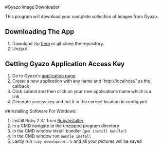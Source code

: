 #Gyazo Image Downloader

This program will download your complete collection of images from Gyazo.

## Downloading The App
1. Download zip [here](https://github.com/jhubbardsf/gyazo-image-downloader/archive/master.zip) or git clone the repository.
2. Unzip it

## Getting Gyazo Application Access Key
1. Go to Gyazo's [application page](https://gyazo.com/oauth/applications)
2. Create a new application with any name and 'http://localhost/' as the callback
3. Click submit and then click on your new applications name which is a link
4. Generate access key and put it in the correct location in config.yml

##Installing Software
For Windows:

1. Install Ruby 2.3.1 from [RubyInstaller](http://rubyinstaller.org/downloads/)
2. In a CMD navigate to the unzipped program directory
3. In the CMD window install bundler (`gem install bundler`)
4. In the CMD window run `bundle install`
5. Lastly run `ruby downloader.rb` and all your pictures will be saved
